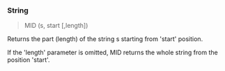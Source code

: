 ### String

> MID (s, start [,length])

Returns the part (length) of the string s starting from 'start' position.


If the 'length' parameter is omitted, MID returns the whole string from the position 'start'.

